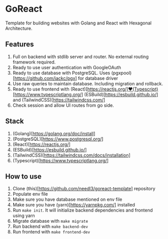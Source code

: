 # GoReact
Template for building websites with Golang and React with Hexagonal Architecture.

## Features
1. Full on backend with stdlib server and router. No external routing framework required.
2. Ready to use user authentication with GoogleOAuth
3. Ready to use database with PostgreSQL. Uses (pgxpool)[https://github.com/jackc/pgx] for database driver 
4. Use raw queries to maintain database. Including migration and rollback.
5. Ready to use frontend with (React)[https://reactjs.org/]❤️(Typescript)[https://www.typescriptlang.org/] (ESBuild)[https://esbuild.github.io/] and (TailwindCSS)[https://tailwindcss.com/]
6. Check session and allow UI routes from go side.

## Stack
1. (Golang)[https://golang.org/doc/install]
2. (PostgreSQL)[https://www.postgresql.org/]
3. (React)[https://reactjs.org/]
4. (ESBuild)[https://esbuild.github.io/]
5. (TailwindCSS)[https://tailwindcss.com/docs/installation]
6. (Typescript)[https://www.typescriptlang.org/]

## How to use
1. Clone (this)[https://github.com/needl3/goreact-template] repository
2. Populate env file
3. Make sure you have database mentioned on env file
4. Make sure you have (yarn)[https://yarnpkg.com/] installed
5. Run `make init`. It will initialize backend dependencies and frontend using yarn
6. Migrate database with `make migrate`
7. Run backend with `make backend-dev`
7. Run frontend with `make frontend-dev`
